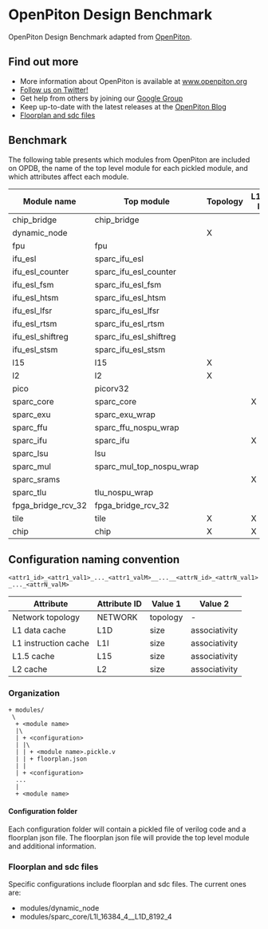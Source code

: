 # OpenPiton Design Benchmark
OpenPiton Design Benchmark adapted from [OpenPiton](https://github.com/PrincetonUniversity/openpiton).

## Find out more

- More information about OpenPiton is available at www.openpiton.org
- [Follow us on Twitter!](https://www.twitter.com/openpiton)
- Get help from others by joining our [Google Group](https://groups.google.com/group/openpiton)
- Keep up-to-date with the latest releases at the [OpenPiton Blog](https://openpiton-blog.princeton.edu)
- [Floorplan and sdc files](#floorplan-and-sdc-files)

## Benchmark

The following table presents which modules from OpenPiton are included on OPDB, the name of the
top level module for each pickled module, and which attributes affect each module.


| Module name        | Top module               | Topology | L1-I | L1-D | L1.5 | L2 |
|--------------------|--------------------------|----------|------|------|------|----|
| chip_bridge        | chip_bridge              |          |      |      |      |    |
| dynamic_node       |                          | X        |      |      |      |    |
| fpu                | fpu                      |          |      |      |      |    |
| ifu_esl            | sparc_ifu_esl            |          |      |      |      |    |
| ifu_esl_counter    | sparc_ifu_esl_counter    |          |      |      |      |    |
| ifu_esl_fsm        | sparc_ifu_esl_fsm        |          |      |      |      |    |
| ifu_esl_htsm       | sparc_ifu_esl_htsm       |          |      |      |      |    |
| ifu_esl_lfsr       | sparc_ifu_esl_lfsr       |          |      |      |      |    |
| ifu_esl_rtsm       | sparc_ifu_esl_rtsm       |          |      |      |      |    |
| ifu_esl_shiftreg   | sparc_ifu_esl_shiftreg   |          |      |      |      |    |
| ifu_esl_stsm       | sparc_ifu_esl_stsm       |          |      |      |      |    |
| l15                | l15                      | X        |      | X    | X    | X  |
| l2                 | l2                       | X        |      |      | X    | X  |
| pico               | picorv32                 |          |      |      |      |    |
| sparc_core         | sparc_core               |          | X    | X    |      |    |
| sparc_exu          | sparc_exu_wrap           |          |      |      |      |    |
| sparc_ffu          | sparc_ffu_nospu_wrap     |          |      |      |      |    |
| sparc_ifu          | sparc_ifu                |          | X    |      |      |    |
| sparc_lsu          | lsu                      |          |      | X    |      |    |
| sparc_mul          | sparc_mul_top_nospu_wrap |          |      |      |      |    |
| sparc_srams        |                          |          | X    | X    |      |    |
| sparc_tlu          | tlu_nospu_wrap           |          |      |      |      |    |
| fpga_bridge_rcv_32 | fpga_bridge_rcv_32       |          |      |      |      |    |
| tile               | tile                     | X        | X    | X    | X    | X  |
| chip               | chip                     | X        | X    | X    | X    | X  |

## Configuration naming convention



`<attr1_id>_<attr1_val1>_..._<attr1_valM>__...__<attrN_id>_<attrN_val1>_..._<attrN_valM>`

Attribute            | Attribute ID | Value 1  | Value 2       |
---------------------|--------------|----------|---------------|
Network topology     | NETWORK      | topology | -             |
L1 data cache        | L1D          | size     | associativity |
L1 instruction cache | L1I          | size     | associativity |
L1.5 cache           | L15          | size     | associativity |
L2 cache             | L2           | size     | associativity |


### Organization

```
+ modules/
 \
  + <module name>
  |\
  | + <configuration>
  | |\
  | | + <module name>.pickle.v
  | | + floorplan.json
  | |
  | + <configuration>
  ...
  |
  + <module name>
```
#### Configuration folder

Each configuration folder will contain a pickled file of verilog code and a floorplan json file.
The floorplan json file will provide the top level module and additional information.

### Floorplan and sdc files

Specific configurations include floorplan and sdc files. The current ones are:

* modules/dynamic_node
* modules/sparc_core/L1I_16384_4__L1D_8192_4
